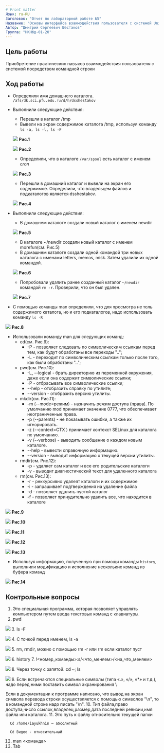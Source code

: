```yaml
---
# Front matter
Язык: ru-RU
Заголовок: "Отчет по лабораторной работе №5"
Название: "Основы интерфейса взаимодействия пользователя с системой Unix на уровне командной строки"
Автор: "Дмитрий Сергеевич Шестаков"
Группа: "НКНбд-01-20"
---
```


## Цель работы
  Приобретение практических навыков взаимодействия пользователя с системой посредством командной строки
  
## Ход работы
 - Определили имя домашнего каталога. ```/afs/dk.sci.pfu.edu.ru/d/h/dsshestakov```
 - Выполнили следующие действия:
    - Перешли в каталог /tmp
    - Вывели на экран содержимое каталога /tmp, используя команду ```ls -a, ls -l, ls -F```
    
    ![](https://github.com/dsshestakov/Lab_05/blob/master/image/Снимок%20экрана%20от%202021-05-13%2012-10-47.png)
                                                  **Рис.1**  
    
    ![](https://github.com/dsshestakov/Lab_05/blob/master/image/Снимок%20экрана%20от%202021-05-13%2012-10-37.png)
                                                  **Рис.2**
    - Определили, что в каталоге ```/var/spool``` есть каталог с именем *cron*
    
    ![](https://github.com/dsshestakov/Lab_05/blob/master/image/Снимок%20экрана%20от%202021-05-13%2012-11-19.png)
                                                  **Рис.3**
    - Перешли в домашний каталог и вывели на экран его содержимое. Определили, что владельцем файлов и подкаталогов является dsshestakov.
    
    ![](https://github.com/dsshestakov/Lab_05/blob/master/image/Снимок%20экрана%20от%202021-05-13%2012-11-39.png)
                                                  **Рис.4**
  - Выполнили следующие действия:
    - В домашнем каталоге создали новый каталог с именем newdir
    
    ![](https://github.com/dsshestakov/Lab_05/blob/master/image/Снимок%20экрана%20от%202021-05-13%2012-12-43.png)
                                                  **Рис.5**
    - В каталоге ~/newdir создали новый каталог с именем morefun(см. Рис.5)
    - В домашнем каталоге создали одной командой три новых каталога с именами letters, memos, misk. Затем удалили их одной командой.
    
    ![](https://github.com/dsshestakov/Lab_05/blob/master/image/Снимок%20экрана%20от%202021-05-13%2012-14-09.png)
                                                  **Рис.6**
    - Попробовали удалить ранее созданный каталог ```~/newdir``` командой ```rm -r```. Проверили, что он был удален.
    
    ![](https://github.com/dsshestakov/Lab_05/blob/master/image/Снимок%20экрана%20от%202021-05-13%2012-15-06.png)
                                                  **Рис.7**
 - С помощью команды man определили, что для просмотра не толь содержимого каталога, но и его подкаталогов, надо использовать команду ```ls -R```
 
 ![](https://github.com/dsshestakov/Lab_05/blob/master/image/Снимок%20экрана%20от%202021-05-13%2012-18-15.png)
                                                  **Рис.8**
 - Использовали команду man для следующих команд:
    - cd(см. Рис.9):
      - -P - позволяет следовать по символическим ссылкам перед тем, как будут обработаны все переходы "..";
      - -L - переходит по символическим ссылкам только после того, как были обработаны "..";
    - pwd(см. Рис.10):
      - -L, --logical - брать директорию из переменной окружения, даже если она содержит символические ссылки;
      - -P - отбрасывать все символические ссылки;
      - --help - отобразить справку по утилите;
      - --version - отобразить версию утилиты.
    - mkdir(см. Рис.11):
      - -m (--mode=режим) - назначить режим доступа (права). По умолчанию mod принимает значение 0777, что обеспечивает неограниченные права.
      - -p (--parents) - не показывать ошибки, а также их игнорировать.
      - -z  (--context=CTX ) принимает контекст SELinux для каталога по умолчанию.
      - -v (--verbose) - выводить сообщение о каждом новым каталоге.
      - --help - вывести справочную информацию.
      - --version - выводит информацию о текущей версии утилиты.
    - rmdir(см. Рис.12):
      - -p - удаляет сам каталог и все его родительские каталоги
      - -v - выводит диагностический текст для удаленного каталога
    - rm(см. Рис.13):
      - -r - реккурсивно удалеят каталоги и их содержимое
      - -i - запрашивает подтверждения на удаление файла
      - -d - позволяет удалить пустой каталог
      - -f - позволяет принудительно удалить все, что находится в каталоге

  ![](https://github.com/dsshestakov/Lab_05/blob/master/image/Снимок%20экрана%20от%202021-05-13%2012-18-41.png)
                                                    **Рис.9**

  ![](https://github.com/dsshestakov/Lab_05/blob/master/image/Снимок%20экрана%20от%202021-05-13%2012-18-53.png)
                                                    **Рис.10**

  ![](https://github.com/dsshestakov/Lab_05/blob/master/image/Снимок%20экрана%20от%202021-05-13%2012-19-10.png)
                                                    **Рис.11**

  ![](https://github.com/dsshestakov/Lab_05/blob/master/image/Снимок%20экрана%20от%202021-05-13%2012-19-25.png)
                                                    **Рис.12**

  ![](https://github.com/dsshestakov/Lab_05/blob/master/image/Снимок%20экрана%20от%202021-05-13%2012-19-34.png)
                                                    **Рис.13**
  - Используя информацию, полученную при помощи команды ```history```, выполнили модификацию и исполнение нескольких команд из буфера команд

  ![](https://github.com/dsshestakov/Lab_05/blob/master/image/Снимок%20экрана%20от%202021-05-13%2012-22-08.png)
                                                    **Рис.14**
 ## Контрольные вопросы
  1. Это специальная программа, которая позволяет управлять компьютером путем ввода текстовых команд с клавиатуры.
  2. pwd
  
  ![](https://github.com/dsshestakov/Lab_05/blob/master/image/Снимок%20экрана%202021-05-14%20в%2012.39.15.png)
  3. ls -F
  
  ![](https://github.com/dsshestakov/Lab_05/blob/master/image/Снимок%20экрана%202021-05-14%20в%2012.40.36.png)
  4. С точкой перед именем, ls -a
  
  ![](https://github.com/dsshestakov/Lab_05/blob/master/image/Снимок%20экрана%202021-05-14%20в%2012.41.24.png)
  5. rm, rmdir, можно с помощью rm -r или rm если каталог пуст
  
  ![](https://github.com/dsshestakov/Lab_05/blob/master/image/Снимок%20экрана%20от%202021-05-13%2012-15-06.png)
  6. history
  7. !<номер_команды>:s/<что_меняем>/<на_что_меняем>
  
  ![](https://github.com/dsshestakov/Lab_05/blob/master/image/Снимок%20экрана%20от%202021-05-13%2012-22-08.png)
  8. Через точку с запятой. cd ~; ls
  
  ![](https://github.com/dsshestakov/Lab_05/blob/master/image/Снимок%20экрана%202021-05-14%20в%2012.42.14.png)
  9. Если встречаются специальные символы (типа «.», «/», «*» и т.д.), надо перед ними поставить символ экранирования \

Если в документации к программе написано, что вывод на экран символа перевода строки осуществляется с помощью символов "\n", то в командной строке надо писать "\\n".
  10. Тип файла,право доступа,число ссылок,владелец,размер,дата последней ревизии,имя файла или каталога.
  11. Это путь к файлу относительно текущей папки

      Cd /home/iayukhnin – абсолютный

      Cd Видео - относительный
  12. man <команда>
  13. Tab
